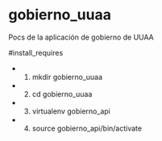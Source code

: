 # gobierno_uuaa
Pocs de la aplicación de gobierno de UUAA

#install_requires
- 1. mkdir gobierno_uuaa
- 2. cd gobierno_uuaa
- 3. virtualenv gobierno_api
- 4. source gobierno_api/bin/activate
